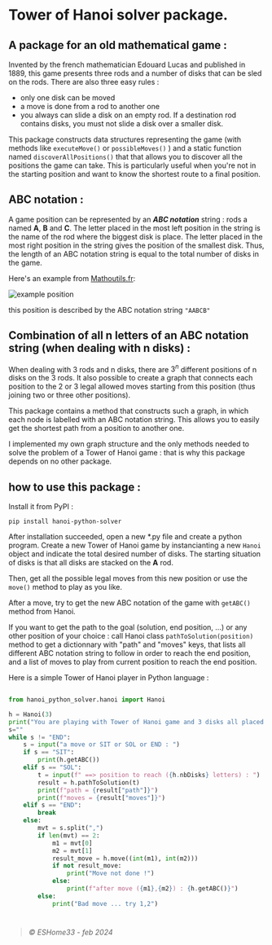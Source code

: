 # Tower of Hanoi solver package.
## A package for an old mathematical game :
Invented by the french mathematician Edouard Lucas and published in 1889, this game presents three rods and a number of disks that can be sled on the rods. There are also three easy rules : 
- only one disk can be moved 
- a move is done from a rod to another one
- you always can slide a disk on an empty rod. If a destination rod contains disks, you must not slide a disk over a smaller disk.

This package constructs data structures representing the game (with methods like `executeMove()` or `possibleMoves()` ) and a static function named `discoverAllPositions()` that that allows you to discover all the positions the game can take. This is particularly useful when you're not in the starting position and want to know the shortest route to a final position.

## ABC notation :
A game position can be represented by an ***ABC notation*** string : rods a named **A**, **B** and **C**. The letter placed in the most left position in the string is the name of the rod where the biggest disk is place. The letter placed in the most right position in the string gives the position of the smallest disk. Thus, the length of an ABC notation string is equal to the total number of disks in the game.

Here's an example from [Mathoutils.fr](https://www.mathoutils.fr):

![example position](https://www.mathoutils.fr/wp-content/uploads/2022/08/expl2.png)

this position is described by the ABC notation string `"AABCB"`

## Combination of all n letters of an ABC notation string (when dealing with n disks) :

When dealing with 3 rods and n disks, there are $3^n$ different positions of n disks on the 3 rods. It also possible to create a graph that connects each position to the 2 or 3 legal allowed moves starting from this position (thus joining two or three other positions).

This package contains a method that constructs such a graph, in which each node is labelled with an ABC notation string. This allows you to easily get the shortest path from a position to another one.

I implemented my own graph structure and the only methods needed to solve the problem of a Tower of Hanoi game : that is why this package depends on no other package.

## how to use this package :

Install it from PyPI :
```shell
pip install hanoi-python-solver
```

After installation succeeded, open a new *.py file and create a python program. Create a new Tower of Hanoi game by instancianting a new `Hanoi` object and indicate the total desired number of disks. The starting situation of disks is that all disks are stacked on the **A** rod.

Then, get all the possible legal moves from this new position or use the `move()` method to play as you like.

After a move, try to get the new ABC notation of the game with `getABC()` method from Hanoi.

If you want to get the path to the goal (solution, end position, ...) or any other position of your choice : call Hanoi class `pathToSolution(position)` method to get a dictionnary with "path" and "moves" keys, that lists all different ABC notation string to follow in order to reach the end position, and a list of moves to play from current position to reach the end position.

Here is a simple Tower of Hanoi player in Python language :

```python

from hanoi_python_solver.hanoi import Hanoi

h = Hanoi(3)
print("You are playing with Tower of Hanoi game and 3 disks all placed on 1st rod ! Enjoy ...\n")
s=""
while s != "END":
    s = input("a move or SIT or SOL or END : ")
    if s == "SIT":
        print(h.getABC())
    elif s == "SOL":
        t = input(f" ==> position to reach ({h.nbDisks} letters) : ")
        result = h.pathToSolution(t)
        print(f"path = {result["path"]}")
        print(f"moves = {result["moves"]}")
    elif s == "END":
        break
    else:
        mvt = s.split(",")
        if len(mvt) == 2:
            m1 = mvt[0]
            m2 = mvt[1]
            result_move = h.move((int(m1), int(m2)))
            if not result_move:
                print("Move not done !")
            else:
                print(f"after move ({m1},{m2}) : {h.getABC()}")
        else:
            print("Bad move ... try 1,2")

```

#

> *&#169; ESHome33 - feb 2024*